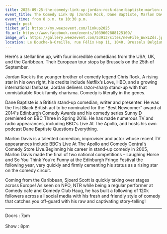 ```yaml
---
title: 2025-09-25-the-comedy-link-up-jordan-rock-dane-baptiste-marlon-davis-sjoerd-scott
event_title: The Comedy Link Up (Jordan Rock, Dane Baptiste, Marlon Davis, Sjoerd Scott)
event_time: from 8 p.m. to 10:30 p.m.
layout: post
ticket_url: https://my.weezevent.com/linkup2025
fb_url: https://www.facebook.com/events/1039602888125109/
image_url: https://gallery.weezevent.com/53913/sites/newFile_WwxLZds.jpeg
location: Le Bouche-à-Oreille, rue Félix Hap 11, 1040, Brussels Belgium
---
```


Here's a stellar line up, with four incredible comedians from the USA, UK, and the Caribbean. Their European tour stops by Brussels on the 25th of September. 

Jordan Rock is the younger brother of comedy legend Chris Rock. A rising star in his own right, his credits include Netflix’s Love, HBO, and a growing international fanbase, Jordan delivers razor-sharp stand-up with that unmistakable Rock family charisma. Comedy is literally in the genes.

Dane Baptiste is a British stand-up comedian, writer and presenter. He was the first Black British act to be nominated for the "Best Newcomer" award at 2014's Edinburgh Comedy Awards and his comedy series Sunny D premiered on BBC Three in Spring 2016. He has made numerous TV and radio appearances, including BBC's Live At The Apollo, and hosts his own podcast Dane Baptiste Questions Everything.

Marlon Davis is a talented comedian, improviser and actor whose recent TV appearances include BBC’s Live At The Apollo and Comedy Central’s Comedy Store Live.Beginning his career in stand-up comedy in 2005, Marlon Davis made the final of two national competitions – Laughing Horse and So You Think You’re Funny at the Edinburgh Fringe Festival the following year, very quickly and firmly cementing his status as a rising star on the comedy circuit.

Coming from the Caribbean, Sjoerd Scott is quickly taking over stages across Europe! As seen on NPO, NTR while being a regular performer at Comedy cafe and Comedy Club Haug, he has built a following of 120k followers across all social media with his fresh and friendly style of comedy that catches you off-guard with his raw and captivating story-telling!

<hr style="width:100%;" />

Doors : 7pm<br />  
Show : 8pm